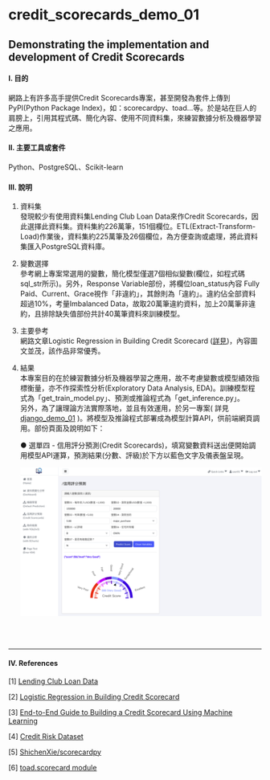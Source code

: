 # **credit_scorecards_demo_01**

## **Demonstrating the implementation and development of Credit Scorecards**

#### **Ⅰ. 目的** 
網路上有許多高手提供Credit Scorecards專案，甚至開發為套件上傳到PyPI(Python Package Index)，如：scorecardpy、toad…等。於是站在巨人的肩膀上，引用其程式碼、簡化內容、使用不同資料集，來練習數據分析及機器學習之應用。 

#### **Ⅱ. 主要工具或套件**
Python、PostgreSQL、Scikit-learn

#### **Ⅲ. 說明**
1. 資料集<br>
發現較少有使用資料集Lending Club Loan Data來作Credit Scorecards，因此選擇此資料集。資料集約226萬筆，151個欄位。ETL(Extract-Transform-Load)作業後，資料集約225萬筆及26個欄位，為方便查詢或處理，將此資料集匯入PostgreSQL資料庫。<br>
2. 變數選擇<br>
參考網上專案常選用的變數，簡化模型僅選7個相似變數(欄位，如程式碼sql_str所示)。另外，Response Variable部份，將欄位loan_status內容 Fully Paid、Current、Grace視作「非違約」，其餘則為「違約」。違約佔全部資料超過10%，考量Imbalanced Data，故取20萬筆違約資料，加上20萬筆非違約，且排除缺失值部份共計40萬筆資料來訓練模型。<br>
3. 主要參考<br>
網路文章Logistic Regression in Building Credit Scorecard ([詳見](<https://medium.com/@rachmanto.rian/logistic-regression-in-building-credit-scorecard-924bece9f953>))，內容圖文並茂，該作品非常優秀。<br>
4. 結果<br>
本專案目的在於練習數據分析及機器學習之應用，故不考慮變數或模型績效指標衡量，亦不作探索性分析(Exploratory Data Analysis, EDA)。訓練模型程式為「get_train_model.py」、預測或推論程式為「get_inference.py」。<br>
另外，為了讓理論方法實際落地，並且有效運用，於另一專案( 詳見 [django_demo_01](<https://github.com/qinglian1105>) )。將模型及推論程式部署成為模型計算API，供前端網頁調用。部份頁面及說明如下：<br> 

   ● 選單四 - 信用評分預測(Credit Scorecards)，填寫變數資料送出便開始調用模型API運算，預測結果(分數、評級)於下方以藍色文字及儀表盤呈現。<br>

    ![avatar](./README_png/page_scorecard.png)
    
<br><br>

---

#### **Ⅳ. References**

[1] [Lending Club Loan Data
](<https://www.kaggle.com/datasets/adarshsng/lending-club-loan-data-csv/data>)

[2] [Logistic Regression in Building Credit Scorecard](<https://medium.com/@rachmanto.rian/logistic-regression-in-building-credit-scorecard-924bece9f953>)

[3] [End-to-End Guide to Building a Credit Scorecard Using Machine Learning](<https://towardsdatascience.com/end-to-end-guide-to-building-a-credit-scorecard-using-machine-learning-6502d8bb765a>)

[4] [Credit Risk Dataset](<https://www.kaggle.com/datasets/laotse/credit-risk-dataset/code>)

[5] [ShichenXie/scorecardpy](<https://github.com/ShichenXie/scorecardpy>)


[6] [toad.scorecard module](<https://toad.readthedocs.io/en/stable/toad.scorecard.html>)